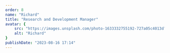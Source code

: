 ```yaml
---
order: 8
name: "Richard"
title: "Research and Development Manager"
avatar: {
    src: "https://images.unsplash.com/photo-1633332755192-727a05c4013d?&fit=crop&w=280",
    alt: "Richard"
}
publishDate: "2023-08-16 17:14"
---
```

